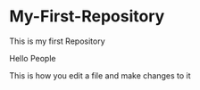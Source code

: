 # My-First-Repository
This is my first Repository

Hello People

This is how you edit a file and make changes to it
